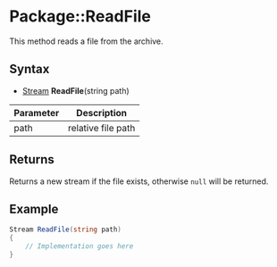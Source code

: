 # Package::ReadFile

This method reads a file from the archive.

## Syntax

- [Stream](Stream.md) **ReadFile**(string path)

| Parameter | Description |
|---|---|
| path | relative file path |

## Returns

Returns a new stream if the file exists, otherwise `null` will be returned.

## Example

```csharp
Stream ReadFile(string path)
{
    // Implementation goes here
}
```